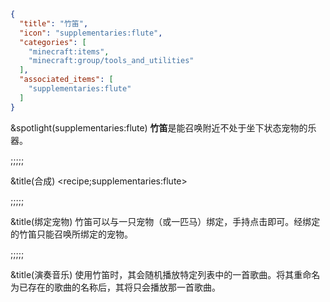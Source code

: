 ```json
{
  "title": "竹笛",
  "icon": "supplementaries:flute",
  "categories": [
    "minecraft:items",
    "minecraft:group/tools_and_utilities"
  ],
  "associated_items": [
    "supplementaries:flute"
  ]
}
```

&spotlight(supplementaries:flute)
**竹笛**是能召唤附近不处于坐下状态宠物的乐器。

;;;;;

&title(合成)
<recipe;supplementaries:flute>


;;;;;

&title(绑定宠物)
竹笛可以与一只宠物（或一匹马）绑定，手持点击即可。经绑定的竹笛只能召唤所绑定的宠物。

;;;;;

&title(演奏音乐)
使用竹笛时，其会随机播放特定列表中的一首歌曲。将其重命名为已存在的歌曲的名称后，其将只会播放那一首歌曲。
